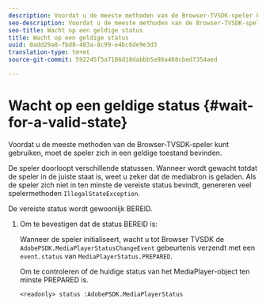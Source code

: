 ```yaml
---
description: Voordat u de meeste methoden van de Browser-TVSDK-speler kunt gebruiken, moet de speler zich in een geldige toestand bevinden.
seo-description: Voordat u de meeste methoden van de Browser-TVSDK-speler kunt gebruiken, moet de speler zich in een geldige toestand bevinden.
seo-title: Wacht op een geldige status
title: Wacht op een geldige status
uuid: 0add29a8-fbd8-483a-8c99-e4bc6de9e3d3
translation-type: tm+mt
source-git-commit: 592245f5a7186d18dabbb5a98a468cbed7354aed

---
```



# Wacht op een geldige status {#wait-for-a-valid-state}

Voordat u de meeste methoden van de Browser-TVSDK-speler kunt gebruiken, moet de speler zich in een geldige toestand bevinden.

De speler doorloopt verschillende statussen. Wanneer wordt gewacht totdat de speler in de juiste staat is, weet u zeker dat de mediabron is geladen. Als de speler zich niet in ten minste de vereiste status bevindt, genereren veel spelermethoden `IllegalStateException`.

De vereiste status wordt gewoonlijk BEREID.

1. Om te bevestigen dat de status BEREID is:

   Wanneer de speler initialiseert, wacht u tot Browser TVSDK de `AdobePSDK.MediaPlayerStatusChangeEvent` gebeurtenis verzendt met een `event.status` van `MediaPlayerStatus.PREPARED`.

   Om te controleren of de huidige status van het MediaPlayer-object ten minste PREPARED is.

   ```
   <readonly> status :AdobePSDK.MediaPlayerStatus
   ```

